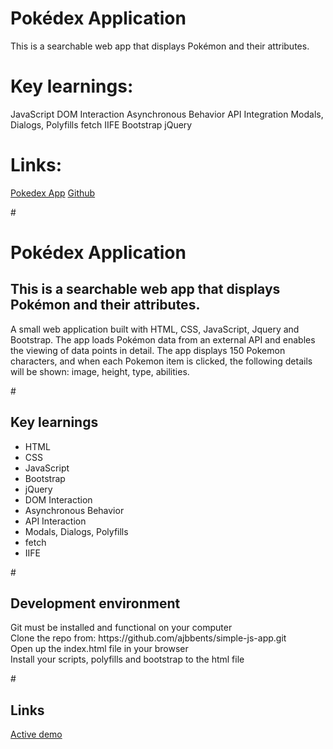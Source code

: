 # Pokédex Application
This is a searchable web app that displays Pokémon and their attributes.

# Key learnings:
JavaScript
DOM Interaction
Asynchronous Behavior
API Integration
Modals, Dialogs,
Polyfills
fetch
IIFE
Bootstrap
jQuery

# Links:
<a href="https://ajbbents.github.io/simple-js-app/">Pokedex App</a>
<a href="https://github.com/ajbbents/simple-js-app">Github</a>

#<h1>Pokédex Application</h1>
<h2>This is a searchable web app that displays Pokémon and their attributes.</h2>
<p>A small web application built with HTML, CSS, JavaScript, Jquery and Bootstrap. The app loads Pokémon data from an external API and enables the viewing of data points in detail. The app displays 150 Pokemon characters, and when each Pokemon item is clicked, the following details will be shown: image, height, type, abilities.</p>

#<h2>Key learnings</h2>
<ul>
  <li>HTML</li>
  <li>CSS</li>
  <li>JavaScript</li>
  <li>Bootstrap</li>
  <li>jQuery</li>
  <li>DOM Interaction</li>
  <li>Asynchronous Behavior</li>
  <li>API Interaction</li>
  <li>Modals, Dialogs, Polyfills</li>
  <li>fetch</li>
  <li>IIFE</li>
</ul>

#<h2>Development environment</h2>
<p>Git must be installed and functional on your computer<br>
Clone the repo from: https://github.com/ajbbents/simple-js-app.git <br>
Open up the index.html file in your browser<br>
Install your scripts, polyfills and bootstrap to the html file<br>
</p>

#<h2>Links</h2>
<a href="https://ajbbents.github.io/simple-js-app/">Active demo</a>

